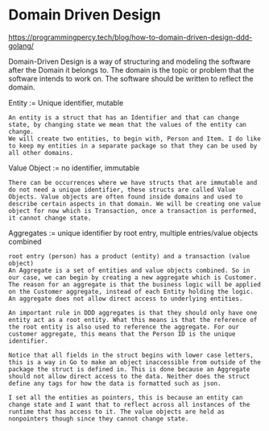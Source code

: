 # Domain Driven Design

https://programmingpercy.tech/blog/how-to-domain-driven-design-ddd-golang/


Domain-Driven Design is a way of structuring and modeling the software after the Domain it belongs to. The domain is the topic or problem that the software intends to work on. The software should be written to reflect the domain.

Entity := Unique identifier, mutable

    An entity is a struct that has an Identifier and that can change state, by changing state we mean that the values of the entity can change.
    We will create two entities, to begin with, Person and Item. I do like to keep my entities in a separate package so that they can be used by all other domains.

Value Object := no identifier, immutable

    There can be occurrences where we have structs that are immutable and do not need a unique identifier, these structs are called Value Objects. Value objects are often found inside domains and used to describe certain aspects in that domain. We will be creating one value object for now which is Transaction, once a transaction is performed, it cannot change state.

Aggregates := unique identifier by root entry, multiple entries/value objects combined

    root entry (person) has a product (entity) and a transaction (value object)
    An Aggregate is a set of entities and value objects combined. So in our case, we can begin by creating a new aggregate which is Customer.
    The reason for an aggregate is that the business logic will be applied on the Customer aggregate, instead of each Entity holding the logic. An aggregate does not allow direct access to underlying entities.

    An important rule in DDD aggregates is that they should only have one entity act as a root entity. What this means is that the reference of the root entity is also used to reference the aggregate. For our customer aggregate, this means that the Person ID is the unique identifier.

    Notice that all fields in the struct begins with lower case letters, this is a way in Go to make an object inaccessible from outside of the package the struct is defined in. This is done because an Aggregate should not allow direct access to the data. Neither does the struct define any tags for how the data is formatted such as json.

    I set all the entities as pointers, this is because an entity can change state and I want that to reflect across all instances of the runtime that has access to it. The value objects are held as nonpointers though since they cannot change state.

    






